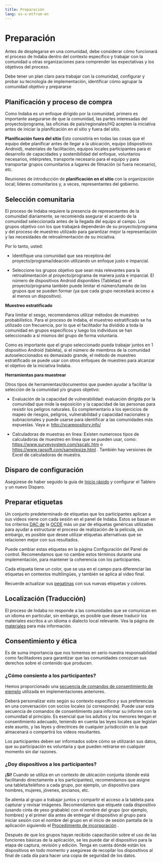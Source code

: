 ```yaml
---
title: Preparación
lang: es-x-mtfrom-en
---
```

<ReadTime/> 

<Steps :step="0"/> 

# Preparación  

<Leader> 

 Antes de desplegarse en una comunidad, debe considerar cómo funcionará el proceso de Indaba dentro del contexto específico y trabajar con la comunidad u otras organizaciones para comprender las expectativas y los objetivos del proceso.  

</Leader> 

<Tip title="Resultado del paso"> 

 Debe tener un plan claro para trabajar con la comunidad, configurar y probar su tecnología de implementación, identificar cómo agrupar la comunidad objetivo y prepararse  

</Tip> 

<TimeGuide title="Hasta 6 meses antes"> 

## Planificación y proceso de compra  

</TimeGuide> 

 Como Indaba es un enfoque dirigido por la comunidad, primero es importante asegurarse de que la comunidad, las partes interesadas del proyecto/programa, las oficinas de país/regionales/HQ acepten la iniciativa antes de iniciar la planificación en el sitio y fuera del sitio.  

 <strong>Planificación fuera del sitio</strong> Esto consistiría en todas las cosas que el equipo debe planificar antes de llegar a la ubicación, equipo (dispositivos Android), materiales de facilitación, equipos locales participantes para el desarrollo de capacidades y sostenibilidad del enfoque, voluntarios necesarios, intérpretes, transporte necesario para el equipo y para transportar grupos comunitarios a lugares de filmación (si fuera necesario), etc.  

 Reuniones de introducción de <strong>planificación en el sitio</strong> con la organización local; líderes comunitarios y, a veces, representantes del gobierno.  

## Selección comunitaria  

 El proceso de Indaba requiere la presencia de representantes de la comunidad diariamente, se recomienda asegurar el acuerdo de la comunidad seleccionada antes de la llegada del equipo al campo. Los grupos objetivo con los que trabajará dependerán de su proyecto/programa y del proceso de muestreo utilizado para garantizar mejor la representación y las necesidades de retroalimentación de su iniciativa.  

 Por lo tanto, usted:  

<ul><li> Identifique una comunidad que sea receptora del proyecto/programa/ideación utilizando un enfoque justo e imparcial. </li></ul> 
<ul><li> Seleccione los grupos objetivo que sean más relevantes para la retroalimentación al proyecto/programa de manera justa e imparcial. El número de dispositivos Android disponibles (Tabletas) en el proyecto/programa también puede limitar el número/tamaño de los grupos que se pueden formar (ya que cada grupo necesitará acceso a al menos un dispositivo). </li></ul> 

<StepOptions title="Opciones: Método de selección de comunidad"> 

 <strong>Muestreo estratificado</strong>  

 Para limitar el sesgo, recomendamos utilizar métodos de muestreo probabilístico. Para el proceso de Indaba, el muestreo estratificado se ha utilizado con frecuencia, por lo que el facilitador ha dividido a toda la comunidad en grupos específicos y luego los individuos se han seleccionado a sí mismos del grupo de forma voluntaria.  

 Como es importante que el grupo seleccionado pueda trabajar juntos en 1 dispositivo Android (tableta), si el número de miembros de la comunidad autoseleccionados es demasiado grande, el método de muestreo estratificado se puede usar con otros enfoques de muestreo para alcanzar el objetivo de la iniciativa Indaba.  

 <strong>Herramientas para muestrear</strong>  

 Otros tipos de herramientas/documentos que pueden ayudar a facilitar la selección de la comunidad y/o grupos objetivo:  

<ul><li> Evaluación de la capacidad de vulnerabilidad: evaluación dirigida por la comunidad que mide la exposición y la capacidad de las personas para resistir los peligros naturales. Es complementario a los ejercicios de mapeo de riesgos, peligros, vulnerabilidad y capacidad nacionales y subnacionales y puede usarse para identificar a las comunidades más expuestas. Vaya a: <a href="http://vcarepository.info/">http://vcarepository.info/</a> </li></ul> 

<ul><li> Calculadoras de muestras en línea: Existen numerosos tipos de calculadoras de muestreo en línea que se pueden usar, como: <a href="https://www.surveysystem.com/sscalc.htm">https://www.surveysystem.com/sscalc.htm</a> o <a href="https://www.raosoft.com/samplesize.html">https://www.raosoft.com/samplesize.html</a> . También hay versiones de Excel de calculadoras de muestra. </li></ul> 

</StepOptions> 

## Disparo de configuración  

<Dashboard/> 

 Asegúrese de haber seguido la guía de <a href="/es/quickstart/">Inicio rápido</a> y configurar el Tablero y un nuevo Disparo.  

## Preparar etiquetas  

<Dashboard/> 

 Un conjunto predeterminado de etiquetas que los participantes aplican a sus videos viene con cada sesión en el panel de Indaba. Estos se basan en los criterios <a href="https://www.oecd.org/dac/">DAC de</a> la <a href="https://www.oecd.org/dac/">OCDE</a> más un par de etiquetas genéricas utilizadas para ayudar a estructurar el proceso de realización de la película, sin embargo, es posible que desee utilizar etiquetas alternativas que se relacionen mejor con sus resultados.  

<StepOptions title="Opciones: Etiquetas"> 

 Puede cambiar estas etiquetas en la página <span class="code">Configuración</span> del Panel de control. Recomendamos que no cambie estos términos durante una implementación, para mantener la coherencia con los participantes.  

 Cada etiqueta tiene un color, que se usa en el campo para diferenciar las etiquetas en contextos multilingües, y también se aplica al video final.  

 Recuerde actualizar sus <a href="/es/materials/#stickers">pegatinas</a> con sus nuevas etiquetas y colores.  

</StepOptions> 

## Localización (Traducción)  

<Dashboard/> 

 El proceso de Indaba no responde a las comunidades que se comunican en un idioma en particular, sin embargo, es posible que desee traducir los materiales escritos a un idioma o dialecto local relevante. Vea la página de <a href="/es/materials/">materiales</a> para más información.  

## Consentimiento y ética  

<Paper/> 

 Es de suma importancia que nos tomemos en serio nuestra responsabilidad como facilitadores para garantizar que las comunidades conozcan sus derechos sobre el contenido que producen.  

### ¿Cómo consiento a los participantes?  

 Hemos proporcionado una <a href="/es/materials/#example-consent-form">secuencia de comandos de consentimiento de ejemplo</a> utilizada en implementaciones anteriores.  

 Deberá personalizar esto según su contexto específico y sus preferencias en una conversación con socios locales (si corresponde). Puede usar esta secuencia de comandos de consentimiento para informar su informe con la comunidad al principio. Es esencial que los adultos y los menores tengan el consentimiento adecuado, teniendo en cuenta las leyes locales que legislan este asunto, y las leyes y directrices de cualquier jurisdicción en la que almacenará o compartirá los videos resultantes.  

 Los participantes deben ser informados sobre cómo se utilizarán sus datos, que su participación es voluntaria y que pueden retirarse en cualquier momento sin dar razones.  

### ¿Doy dispositivos a los participantes?  

 <strong>¡Si!</strong> Cuando se utiliza en un contexto de ubicación conjunta (donde está facilitando directamente a los participantes), recomendamos que asigne una tableta/teléfono a cada grupo, por ejemplo, un dispositivo para hombres, mujeres, jóvenes, ancianos, etc.  

 Se alienta al grupo a trabajar juntos y compartir el acceso a la tableta para capturar y revisar imágenes. Recomendamos que etiquete cada dispositivo (usando cinta de yeso grabable) con el nombre del grupo (por ejemplo, hombres) y el primer día antes de entregar el dispositivo al grupo para iniciar sesión con el nombre del grupo en el inicio de sesión pantalla de la aplicación siguiendo el <a href="/es/guide/capture/#onboarding">Procedimiento de incorporación</a> .  

 Después de que los grupos hayan recibido capacitación sobre el uso de las funciones básicas de la aplicación, se les puede dar el dispositivo para la etapa de captura, revisión y edición. Tenga en cuenta dónde están los dispositivos en todo momento y asegúrese de recopilar los dispositivos al final de cada día para hacer una copia de seguridad de los datos.  
